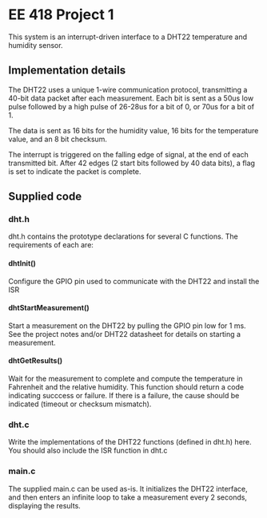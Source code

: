 # EE 418 Project 1

This system is an interrupt-driven interface to a DHT22 temperature and humidity sensor.

## Implementation details
The DHT22 uses a unique 1-wire communication protocol, transmitting a 40-bit data packet
after each measurement. Each bit is sent as a 50us low pulse followed by a high pulse
of 26-28us for a bit of 0, or 70us for a bit of 1.

The data is sent as 16 bits for the humidity value, 16 bits for the temperature value, and
an 8 bit checksum.

The interrupt is triggered on the falling edge of signal, at the end of each transmitted bit. After
42 edges (2 start bits followed by 40 data bits), a flag is set to indicate the packet is complete.

## Supplied code

### dht.h
dht.h contains the prototype declarations for several C functions. The requirements of
each are:

#### dhtInit()
Configure the GPIO pin used to communicate with the DHT22 and install the ISR

#### dhtStartMeasurement()
Start a measurement on the DHT22 by pulling the GPIO pin low for 1 ms. See the project
notes and/or DHT22 datasheet for details on starting a measurement.

#### dhtGetResults()
Wait for the measurement to complete and compute the temperature in Fahrenheit and
the relative humidity. This function should return a code indicating succcess or
failure. If there is a failure, the cause should be indicated (timeout or checksum mismatch).

### dht.c
Write the implementations of the DHT22 functions (defined in dht.h) here. You should
also include the ISR function in dht.c

### main.c
The supplied main.c can be used as-is. It initializes the DHT22 interface, and then
enters an infinite loop to take a measurement every 2 seconds, displaying the results.